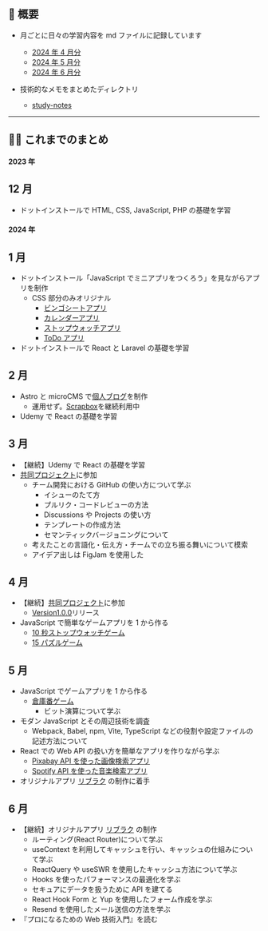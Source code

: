 ## 🐌 概要

- 月ごとに日々の学習内容を md ファイルに記録しています

  - [2024 年 4 月分](https://github.com/kagomen/activities-log/blob/main/2024-04.md)
  - [2024 年 5 月分](https://github.com/kagomen/activities-log/blob/main/2024-05.md)
  - [2024 年 6 月分](https://github.com/kagomen/activities-log/blob/main/2024-06.md)

- 技術的なメモをまとめたディレクトリ
  - [study-notes](https://github.com/kagomen/study-log/tree/main/study-notes)

---

## 🏃‍♀️ これまでのまとめ

#### 2023 年

## 12 月

- ドットインストールで HTML, CSS, JavaScript, PHP の基礎を学習

#### 2024 年

## 1 月

- ドットインストール「JavaScript でミニアプリをつくろう」を見ながらアプリを制作
  - CSS 部分のみオリジナル
    - [ビンゴシートアプリ](https://kagomen.github.io/BingoSheet/)
    - [カレンダーアプリ](https://kagomen.github.io/Calendar/)
    - [ストップウォッチアプリ](https://kagomen.github.io/Stopwatch/)
    - [ToDo アプリ](https://kagomen.github.io/TodoApp-js/)
- ドットインストールで React と Laravel の基礎を学習

## 2 月

- Astro と microCMS で[個人ブログ](https://kagome.pages.dev/)を制作
  - 運用せず。[Scrapbox](https://scrapbox.io/kagomen/)を継続利用中
- Udemy で React の基礎を学習

## 3 月

- 【継続】Udemy で React の基礎を学習
- [共同プロジェクト](https://github.com/kagomen/first-contributions-ja.github.io)に参加
  - チーム開発における GitHub の使い方について学ぶ
    - イシューのたて方
    - プルリク・コードレビューの方法
    - Discussions や Projects の使い方
    - テンプレートの作成方法
    - セマンティックバージョニングについて
  - 考えたことの言語化・伝え方・チームでの立ち振る舞いについて模索
  - アイデア出しは FigJam を使用した

## 4 月

- 【継続】[共同プロジェクト](https://github.com/kagomen/first-contributions-ja.github.io)に参加
  - [Version1.0.0](https://github.com/first-contributions-ja/first-contributions-ja.github.io/releases/tag/v1.0.0)リリース
- JavaScript で簡単なゲームアプリを 1 から作る
  - [10 秒ストップウォッチゲーム](https://kagomen.github.io/10second-game/)
  - [15 パズルゲーム](https://kagomen.github.io/15puzzle/)

## 5 月

- JavaScript でゲームアプリを 1 から作る
  - [倉庫番ゲーム](https://kagomen.github.io/sokoban/)
    - ビット演算について学ぶ
- モダン JavaScript とその周辺技術を調査
  - Webpack, Babel, npm, Vite, TypeScript などの役割や設定ファイルの記述方法について
- React での Web API の扱い方を簡単なアプリを作りながら学ぶ
  - [Pixabay API を使った画像検索アプリ](https://pixabay-api-app.pages.dev/)
  - [Spotify API を使った音楽検索アプリ](https://spotify-api-app.pages.dev/)
- オリジナルアプリ [リブラク](https://libraku.pages.dev/) の制作に着手

## 6 月

- 【継続】オリジナルアプリ [リブラク](https://libraku.pages.dev/) の制作
  - ルーティング(React Router)について学ぶ
  - useContext を利用してキャッシュを行い、キャッシュの仕組みについて学ぶ
  - ReactQuery や useSWR を使用したキャッシュ方法について学ぶ
  - Hooks を使ったパフォーマンスの最適化を学ぶ
  - セキュアにデータを扱うために API を建てる
  - React Hook Form と Yup を使用したフォーム作成を学ぶ
  - Resend を使用したメール送信の方法を学ぶ
- 『プロになるための Web 技術入門』を読む
